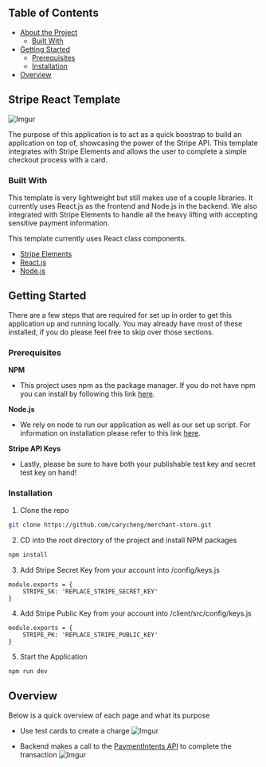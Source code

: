<!-- TABLE OF CONTENTS -->
## Table of Contents

* [About the Project](#stripe-react-template)
  * [Built With](#built-with)
* [Getting Started](#getting-started)
  * [Prerequisites](#prerequisites)
  * [Installation](#installation)
* [Overview](#overview)

## Stripe React Template

![Imgur](https://i.imgur.com/tpRHV4R.png)

The purpose of this application is to act as a quick boostrap to build an application on top of, showcasing the power of the Stripe API. This template integrates with Stripe Elements and allows the user to complete a simple checkout process with a card.

### Built With
This template is very lightweight but still makes use of a couple libraries. It currently uses React.js as the frontend and Node.js in the backend. We also integrated with Stripe Elements to handle all the heavy lifting with accepting sensitive payment information.

This template currently uses React class components.

* [Stripe Elements](https://stripe.com/docs/stripe-js/react)
* [React.js](https://reactjs.org/docs/getting-started.html)
* [Node.js](https://nodejs.org/en/docs/)

<!-- GETTING STARTED -->
## Getting Started

There are a few steps that are required for set up in order to get this application up and running locally. You may already have most of these installed, if you do please feel free to skip over those sections.

### Prerequisites

**NPM**

- This project uses npm as the package manager.  If you do not have npm you can install by following this link [here](https://www.npmjs.com/get-npm).

**Node.js**

- We rely on node to run our application as well as our set up script. For information on installation please refer to this link [here](https://nodejs.org/en/download/).

**Stripe API Keys**

- Lastly, please be sure to have both your publishable test key and secret test key on hand!

### Installation

1. Clone the repo
```sh
git clone https://github.com/carycheng/merchant-store.git
```
2. CD into the root directory of the project and install NPM packages
```sh
npm install
```
3. Add Stripe Secret Key from your account into /config/keys.js
```
module.exports = {
    STRIPE_SK: 'REPLACE_STRIPE_SECRET_KEY'
}
```
4. Add Stripe Public Key from your account into /client/src/config/keys.js
```
module.exports = {
    STRIPE_PK: 'REPLACE_STRIPE_PUBLIC_KEY'
}
```
5. Start the Application
```sh
npm run dev
```
<!-- Overview -->
## Overview
Below is a quick overview of each page and what its purpose

- Use test cards to create a charge
![Imgur](https://i.imgur.com/tpRHV4R.png)

- Backend makes a call to the [PaymentIntents API](https://stripe.com/docs/api/payment_intents) to complete the transaction
![Imgur](https://i.imgur.com/rKJeaK3.png)
